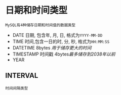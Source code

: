 # 日期和时间类型


    MySQL有4种储存日期和时间值的数据类型
* DATE    日期, 包含年, 月, 日, 格式为`YYYY-MM-DD`
* TIME     时间,包含一日的时, 分, 秒, 格式为`HH:MM:SS`
* DATETIME  8bytes *用于储存更大的时间*
* TIMESTAMP  时间戳 4bytes*最多储存到2038年以前*
* YEAR

## INTERVAL

    时间间隔类型
    
